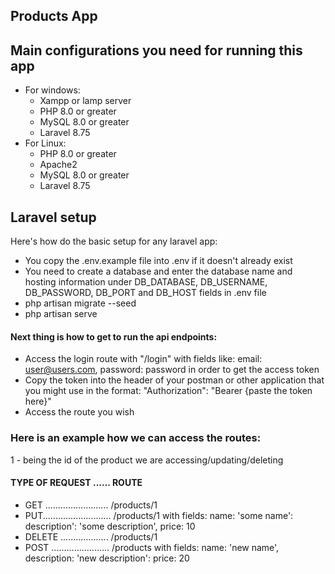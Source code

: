 ## Products App

## Main configurations you need for running this app
- For windows:
  - Xampp or lamp server
  - PHP 8.0 or greater
  - MySQL 8.0 or greater
  - Laravel 8.75
- For Linux:
  - PHP 8.0 or greater
  - Apache2
  - MySQL 8.0 or greater
  - Laravel 8.75

## Laravel setup

Here's how do the basic setup for any laravel app:
- You copy the .env.example file into .env if it doesn't already exist
- You need to create a database and enter the database name and hosting information under DB_DATABASE, DB_USERNAME, DB_PASSWORD, DB_PORT and DB_HOST fields in .env file
- php artisan migrate --seed
- php artisan serve

#### Next thing is how to get to run the api endpoints:

- Access the login route with "/login" with fields like: email: user@users.com, password: password in order to get the access token
- Copy the token into the header of your postman or other application that you might use in the format: "Authorization": "Bearer {paste the token here}"
- Access the route you wish

### Here is an example how we can access the routes:

1 - being the id of the product we are accessing/updating/deleting
  #### TYPE OF REQUEST ......  ROUTE
- GET ......................... /products/1
- PUT........................... /products/1 with fields: name: 'some name': description': 'some description', price: 10
- DELETE ................... /products/1 
- POST ....................... /products with fields: name: 'new name', description: 'new description': price: 20
